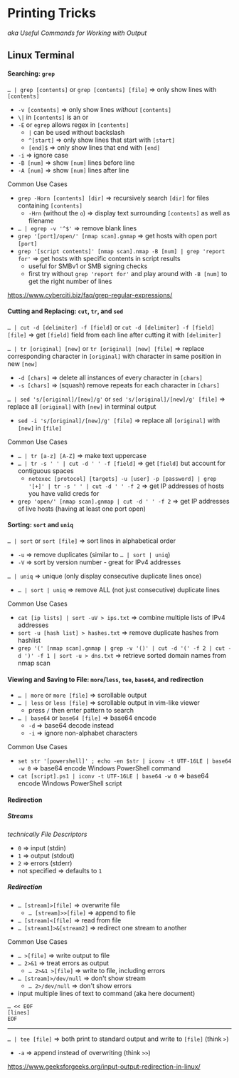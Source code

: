 # Printing Tricks
*aka Useful Commands for Working with Output*

## Linux Terminal

#### Searching: `grep`
`… | grep [contents]` or `grep [contents] [file]` ⇒ only show lines with `[contents]`
- `-v [contents]` ⇒ only show lines *without* `[contents]`
- `\|` in `[contents]` is an or
- `-E` or `egrep` allows regex in `[contents]`
  - `|` can be used without backslash
  - `^[start]` ⇒ only show lines that start with `[start]`
  - `[end]$` ⇒ only show lines that end with `[end]`
- `-i` ⇒ ignore case
- `-B [num]` ⇒ show `[num]` lines before line
- `-A [num]` ⇒ show `[num]` lines after line

Common Use Cases
- `grep -Horn [contents] [dir]` ⇒ recursively search `[dir]` for files containing `[contents]`
  - `-Hrn` (without the `o`) ⇒ display text surrounding `[contents]` as well as filename
- `… | egrep -v '^$'` ⇒ remove blank lines
- `grep '[port]/open/' [nmap scan].gnmap` ⇒ get hosts with open port `[port]`
- `grep '[script contents]' [nmap scan].nmap -B [num] | grep 'report for'` ⇒ get hosts with specific contents in script results
  - useful for SMBv1 or SMB signing checks
  - first try without `grep 'report for'` and play around with `-B [num]` to get the right number of lines

https://www.cyberciti.biz/faq/grep-regular-expressions/

#### Cutting and Replacing: `cut`, `tr`, and `sed`
`… | cut -d [delimiter] -f [field]` or `cut -d [delimiter] -f [field] [file]` ⇒ get `[field]` field from each line after cutting it with `[delimiter]`

`… | tr [original] [new]` or `tr [original] [new] [file]` ⇒ replace corresponding character in `[original]` with character in same position in new `[new]`
- `-d [chars]` ⇒ delete all instances of every character in `[chars]`
- `-s [chars]` ⇒ (squash) remove repeats for each character in `[chars]`

`… | sed 's/[original]/[new]/g'` or `sed 's/[original]/[new]/g' [file]` ⇒ replace all `[original]` with `[new]` in terminal output
- `sed -i 's/[original]/[new]/g' [file]` ⇒ replace all `[original]` with `[new]` in `[file]`

Common Use Cases
- `… | tr [a-z] [A-Z]` ⇒ make text uppercase
- `… | tr -s ' ' | cut -d ' ' -f [field]` ⇒ get `[field]` but account for contiguous spaces
  - `netexec [protocol] [targets] -u [user] -p [password] | grep '[+]' | tr -s ' ' | cut -d ' ' -f 2` ⇒ get IP addresses of hosts you have valid creds for
- `grep 'open/' [nmap scan].gnmap | cut -d ' ' -f 2` ⇒ get IP addresses of live hosts (having at least one port open)

#### Sorting: `sort` and `uniq`
`… | sort` or `sort [file]` ⇒ sort lines in alphabetical order
- `-u` ⇒ remove duplicates (similar to `… | sort | uniq`)
- `-V` ⇒ sort by version number - great for IPv4 addresses

`… | uniq` ⇒ unique (only display consecutive duplicate lines once)
- `… | sort | uniq` ⇒ remove ALL (not just consecutive) duplicate lines

Common Use Cases
- `cat [ip lists] | sort -uV > ips.txt` ⇒ combine multiple lists of IPv4 addresses
- `sort -u [hash list] > hashes.txt` ⇒ remove duplicate hashes from hashlist
- `grep '(' [nmap scan].gnmap | grep -v '()' | cut -d '(' -f 2 | cut -d ')' -f 1 | sort -u > dns.txt` ⇒ retrieve sorted domain names from nmap scan

#### Viewing and Saving to File: `more`/`less`, `tee`, `base64`, and redirection
- `… | more` or `more [file]` ⇒ scrollable output
- `… | less` or `less [file]` ⇒ scrollable output in vim-like viewer
  - press `/` then enter pattern to search
- `… | base64` or `base64 [file]` ⇒ base64 encode
  - `-d` ⇒ base64 decode instead
  - `-i` ⇒ ignore non-alphabet characters

Common Use Cases
- `set str '[powershell]' ; echo -en $str | iconv -t UTF-16LE | base64 -w 0` ⇒ base64 encode Windows PowerShell command
- `cat [script].ps1 | iconv -t UTF-16LE | base64 -w 0` ⇒ base64 encode Windows PowerShell script

#### Redirection
##### Streams
*technically File Descriptors*
- `0` ⇒ input (stdin)
- `1` ⇒ output (stdout)
- `2` ⇒ errors (stderr)
- not specified ⇒ defaults to `1`

##### Redirection
- `… [stream]>[file]` ⇒ overwrite file
  - `… [stream]>>[file]` ⇒ append to file
- `… [stream]<[file]` ⇒ read from file
- `… [stream1]>&[stream2]` ⇒ redirect one stream to another

Common Use Cases
- `… >[file]` ⇒ write output to file
- `… 2>&1` ⇒ treat errors as output
  - `… 2>&1 >[file]` ⇒ write to file, including errors
- `… [stream]>/dev/null` ⇒ don't show stream
  - `… 2>/dev/null` ⇒ don't show errors
- input multiple lines of text to command (aka here document)
```
… << EOF
[lines]
EOF
```
---
`… | tee [file]` ⇒ both print to standard output and write to `[file]` (think `>`)
- `-a` ⇒ append instead of overwriting (think `>>`)

https://www.geeksforgeeks.org/input-output-redirection-in-linux/

